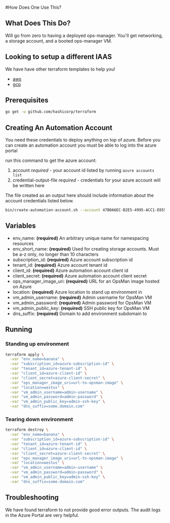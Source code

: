 #How Does One Use This?

## What Does This Do?

Will go from zero to having a deployed ops-manager. You'll get networking, a storage account, and
a booted ops-manager VM.

## Looking to setup a different IAAS

We have have other terraform templates to help you!

- [aws](https://github.com/pivotal-cf/terraforming-aws)
- [gcp](https://github.com/pivotal-cf/terraforming-gcp)

## Prerequisites

```bash
go get -u github.com/hashicorp/terraform
```

## Creating An Automation Account

You need these credentials to deploy anything on top of azure. Before you can create an automation
account you must be able to log into the azure portal

run this command to get the azure account:

1. account *required* - your account id listed by running `azure accounts list`
2. credential-output-file *required* - credentials for your azure account will be written here

The file created as an output here should include information about the account credentials listed below.

```bash
bin/create-automation-account.sh --account 47B0A6EC-B2E5-4995-ACC1-E055AF0264E4 --credential-output-file some-credentials.tfvars
```

## Variables

- env_name: **(required)** An arbitrary unique name for namespacing resources
- env_short_name: **(required)** Used for creating storage accounts. Must be a-z only, no longer than 10 characters
- subscription_id: **(required)** Azure account subscription id
- tenant_id: **(required)** Azure account tenant id
- client_id: **(required)** Azure automation account client id
- client_secret: **(required)** Azure automation account client secret
- ops_manager_image_uri: **(required)** URL for an OpsMan image hosted on Azure
- location: **(required)** Azure location to stand up environment in
- vm_admin_username: **(required)** Admin username for OpsMan VM
- vm_admin_password: **(required)** Admin password for OpsMan VM
- vm_admin_public_key: **(required)** SSH public key for OpsMan VM
- dns_suffix: **(required)** Domain to add environment subdomain to

## Running

### Standing up environment

```bash
terraform apply \
  -var "env_name=banana" \
  -var "subscription_id=azure-subscription-id" \
  -var "tenant_id=azure-tenant-id" \
  -var "client_id=azure-client-id" \
  -var "client_secret=azure-client-secret" \
  -var "ops_manager_image_uri=url-to-opsman-image" \
  -var "location=westus" \
  -var "vm_admin_username=admin-username" \
  -var "vm_admin_password=admin-password" \
  -var "vm_admin_public_key=admin-ssh-key" \
  -var "dns_suffix=some.domain.com"
```

### Tearing down environment

```bash
terraform destroy \
  -var "env_name=banana" \
  -var "subscription_id=azure-subscription-id" \
  -var "tenant_id=azure-tenant-id" \
  -var "client_id=azure-client-id" \
  -var "client_secret=azure-client-secret" \
  -var "ops_manager_image_uri=url-to-opsman-image" \
  -var "location=westus" \
  -var "vm_admin_username=admin-username" \
  -var "vm_admin_password=admin-password" \
  -var "vm_admin_public_key=admin-ssh-key" \
  -var "dns_suffix=some.domain.com"
```

## Troubleshooting

We have found terraform to not provide good error outputs. The audit logs in the Azure Portal
are very helpful.
